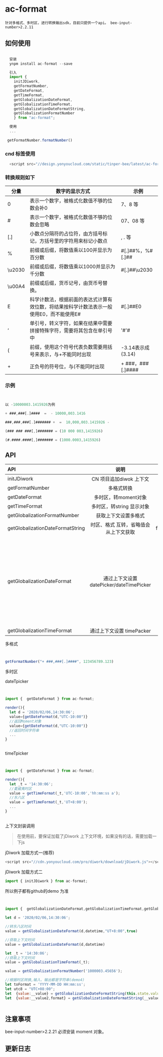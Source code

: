 # ac-format

    针对多格式、多时区，进行转换输出sdk，目前只提供一个api。 bee-input-number>2.2.11 

## 如何使用

```js

  安装
  ynpm install ac-format --save

  引入
  import {
    initJDiwork,
    getFormatNumber,
    getDateFormat,
    getTimeFormat,
    getGlobalizationDateFormat,
    getGlobalizationTimeFormat,
    getGlobalizationDateFormatString,
    getGlobalizationFormatNumber
    } from "ac-format"; 

  使用 
  ...
 
 getFormatNumber.formatNumber()

```

### cnd 标签使用

```js  
  <script src="//design.yonyoucloud.com/static/tinper-bee/latest/ac-format/dist/index.js"></script>
```

### 转换规则如下 


分量 | 数字的显示方式 | 示例
-- | -- | --
0 | 表示一个数字，被格式化数值不够的位数会补0 | 7、8 等 |
\# | 表示一个数字，被格式化数值不够的位数会忽略 | 07、08 等 |
[.] | 小数点分隔符的占位符，由方括号标记，方括号里的字符用来标记小数点 | , . 等 |
% | 前缀或后缀，将数值乘以100并显示为百分数 | #[.]##%，%#[.]## |
\u2030 | 前缀或后缀，将数值乘以1000并显示为千分数 | #[.]##\u2030 |
\u00A4 | 前缀或后缀，货币记号，由货币号替换。 |  
E | 科学计数法，根据前面的表达式计算有效位数，将结果按科学计数法表示一般使用E0，而不能使用E# | #[.]##E0
‘ | 单引号，转义字符，如果在结果中需要拼接特殊字符，需要将其包含在单引号中 | '#'#
( | 前缀，使用这个符号代表负数需要用括号来表示，与+不能同时出现 | -3.14表示成(3.14)
\+ | 正负号的符号位，与(不能同时出现 | + ###，###[.]#### |


###  示例

```js

 
以 -10000003.1415926为例

+ ###,###[.]####  =  - 10000,003.1416

###,###,###[.]####### +  =  10,000,003.1415926 -

(### ### ###[,]####### = (10 000 003,1415926)    

(#.####.####[,]####### = (1000.0003,1415926)  

```

## API

|API|说明|类型|默认值/参数|
|:--|:---:|:--:|---:|
initJDiwork             | CN 项目追加diwok 上下文   | function | - |
getFormatNumber |多格式转换   |function(格式,值)| - | 
getDateFormat  |多时区，转moment对象|function(值,时区,格式)|- |
getTimeFormat  |多时区，转string 显示对象  |function(值,时区,格式,返回值)| -|
getGlobalizationFormatNumber|获取上下文设置多格式  |function(value)|- |
getGlobalizationDateFormatString|时区、格式 互转，省略值会从上下文获取 |function(value,valueUtc,utc,dateType,gloformat,toFormat)| 详细使用见demo4 |
getGlobalizationDateFormat|通过上下文设置 datePicker/dateTimePicker |function(value,dateType,utc,resultType)|dateType 转换类型,是date、还是dateTime【"YYYY-MM-DD"/"YYYY-MM-DD HH:mm:ss",默认 "YYYY-MM-DD"】、resultType  返回数据类型 | 
getGlobalizationTimeFormat|通过上下文设置 timePacker  |function(value,utc,resultType)|- |

多格式

```js


getFormatNumber("+ ###,###[.]####", 123456789.123) 

```


多时区

dateTpicker

```js


import {  getDateFormat } from ac-format;

render(){
  let d = '2020/02/06,14:30:06';
  value={getDateFormat(d,"UTC-10:00")}
  //返回Moment对象
  value={getDateFormat(d,"UTC-10:00")}
  //返回时间字符串
  ...
}
    

```



timeTpicker

```js


import {  getDateFormat } from ac-format;

render(){
  let _t = '14:30:06';
  //夏威夷时区
  value = getTimeFormat(_t,'UTC-10:00','hh:mm:ss a');
  //东八区
  value = getTimeFormat(_t,'UT+8:00');
  ...
}
    

```

上下文封装调用
> 在使用前，要保证加载了jDiwork 上下文环境，如果没有的话，需要加载一下js

jDiwork 加载方式一(推荐)

```js
<script src="//cdn.yonyoucloud.com/pro/diwork/download/jDiwork.js"></script>
```

jDiwork 加载方式二


```js
import { initJDiwork } from ac-format;
```

所以例子都有github的demo 为准

```js


import {  getGlobalizationDateFormat,getGlobalizationTimeFormat,getGlobalizationDateFormatString } from ac-format;
 
let d = '2020/02/06,14:30:06'; 

//转东八区时间
value = getGlobalizationDateFormat(d,datetime,"UT+8:00",true)

//获取上下文时间
value = getGlobalizationDateFormat(d,datetime)

let _t = '14:30:06';
//获取上下文时间
value = getGlobalizationTimeFormat(_t);

value = getGlobalizationFormatNumber('1000003.45656');

//根据时区转换,输入、输出都是字符串(demo4)
let toFormat = 'YYYY-MM-DD HH:mm:ss';
let utc8 = "UTC+08:00";
let  {value:__value} = getGlobalizationDateFormatString(this.state.value,null,utc8,'datetime');
let  {value:__value2,format} = getGlobalizationDateFormatString(__value,utc8,"UTC+07:00",'datetime');
  

``` 

## 注意事项

  bee-input-number>2.2.21
  必须安装 moment 对象。

## 更新日志



